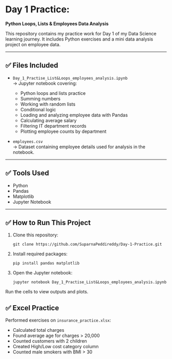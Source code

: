 # Day 1 Practice: 

**Python Loops, Lists & Employees Data Analysis**

This repository contains my practice work for Day 1 of my Data Science learning journey. It includes Python exercises and a mini data analysis project on employee data.

---

## ✅ Files Included

- `Day_1_Practise_List&Loops_employees_analysis.ipynb`  
    → Jupyter notebook covering:
    - Python loops and lists practice
    - Summing numbers
    - Working with random lists
    - Conditional logic
    - Loading and analyzing employee data with Pandas
    - Calculating average salary
    - Filtering IT department records
    - Plotting employee counts by department

- `employees.csv`  
    → Dataset containing employee details used for analysis in the notebook.

---

## ✅ Tools Used

- Python
- Pandas
- Matplotlib
- Jupyter Notebook

---

## ✅ How to Run This Project

1. Clone this repository:
    ```
    git clone https://github.com/SuparnaPeddireddy/Day-1-Practice.git
    ```

2. Install required packages:
    ```
    pip install pandas matplotlib
    ```

3. Open the Jupyter notebook:
    ```
    jupyter notebook Day_1_Practise_List&Loops_employees_analysis.ipynb
    ```

Run the cells to view outputs and plots.

## ✅ Excel Practice

Performed exercises on `insurance_practice.xlsx`:

- Calculated total charges
- Found average age for charges > 20,000
- Counted customers with 2 children
- Created High/Low cost category column
- Counted male smokers with BMI > 30
